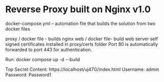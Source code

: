 Reverse Proxy built on Nginx v1.0 
=================================================================================

docker-compose.yml – automation file that builds the solution from two docker files

proxy / docker file - builds nginx
web / docker file- build web server 
self signed certificates installed in proxy/certs folder
Port 80 is automatically forwarded to port 443 for authentication.

Run:
docker compose up -d --build

Top Secret Content: https://localhost/uj47G/index.html
Username: admin
Password: Password1
